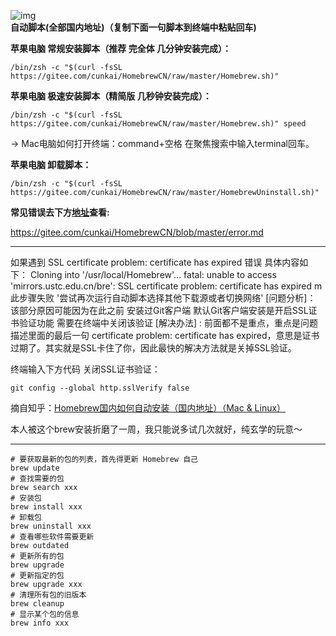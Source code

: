 ![img](https://picd.zhimg.com/v2-c40d2ef7e08afbb2750f2c5b4b45c923_1440w.jpg?source=172ae18b)   
**自动脚本(全部国内地址)（复制下面一句脚本到终端中粘贴回车)**   

**苹果电脑 常规安装脚本（推荐 完全体 几分钟安装完成）：**
```
/bin/zsh -c "$(curl -fsSL https://gitee.com/cunkai/HomebrewCN/raw/master/Homebrew.sh)"
```

**苹果电脑 极速安装脚本（精简版 几秒钟安装完成）：**
```
/bin/zsh -c "$(curl -fsSL https://gitee.com/cunkai/HomebrewCN/raw/master/Homebrew.sh)" speed
```
-> Mac电脑如何打开终端：command+空格 在聚焦搜索中输入terminal回车。  


**苹果电脑 卸载脚本：**
```
/bin/zsh -c "$(curl -fsSL https://gitee.com/cunkai/HomebrewCN/raw/master/HomebrewUninstall.sh)"
```
**常见错误去下方[地址](https://gitee.com/cunkai/HomebrewCN/blob/master/error.md)查看:**

<https://gitee.com/cunkai/HomebrewCN/blob/master/error.md>  

***
如果遇到 SSL certificate problem: certificate has expired 错误
具体内容如下：
Cloning into '/usr/local/Homebrew'...
fatal: unable to access 'mirrors.ustc.edu.cn/bre': SSL certificate problem: certificate has expired
m此步骤失败 '尝试再次运行自动脚本选择其他下载源或者切换网络'
[问题分析]：
该部分原因可能因为在此之前 安装过Git客户端 默认Git客户端安装是开启SSL证书验证功能 需要在终端中关闭该验证
[解决办法] :
前面都不是重点，重点是问题描述里面的最后一句 certificate problem: certificate has expired，意思是证书过期了。其实就是SSL卡住了你，因此最快的解决方法就是关掉SSL验证。


终端输入下方代码 关闭SSL证书验证：
```
git config --global http.sslVerify false  
```
摘自知乎：[Homebrew国内如何自动安装（国内地址）（Mac & Linux）](https://zhuanlan.zhihu.com/p/111014448)  

本人被这个brew安装折磨了一周，我只能说多试几次就好，纯玄学的玩意～
***
```
# 要获取最新的包的列表，首先得更新 Homebrew 自己
brew update
# 查找需要的包
brew search xxx
# 安装包
brew install xxx
# 卸载包
brew uninstall xxx
# 查看哪些软件需要更新
brew outdated
# 更新所有的包
brew upgrade
# 更新指定的包
brew upgrade xxx
# 清理所有包的旧版本
brew cleanup
# 显示某个包的信息
brew info xxx

```